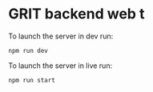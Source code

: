 # GRIT backend web t

To launch the server in dev run:
```
npm run dev
```

To launch the server in live run:
```
npm run start
```